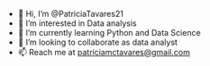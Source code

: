 - 👋 Hi, I’m @PatriciaTavares21
- 👀 I’m interested in Data analysis
- 🌱 I’m currently learning Python and Data Science
- 💞️ I’m looking to collaborate as data analyst
- 📫 Reach me at patriciamctavares@gmail.com

<!---
PatriciaTavares21/PatriciaTavares21 is a ✨ special ✨ repository because its `README.md` (this file) appears on your GitHub profile.
You can click the Preview link to take a look at your changes.
--->
